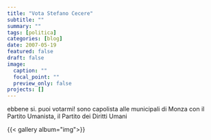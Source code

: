 ```yaml
---
title: "Vota Stefano Cecere"
subtitle: ""
summary: ""
tags: [politica]
categories: [blog]
date: 2007-05-19
featured: false
draft: false
image:
  caption: ""
  focal_point: ""
  preview_only: false
projects: []
---
```


ebbene si. puoi votarmi!
sono capolista alle municipali di Monza con il Partito Umanista, il Partito dei Diritti Umani

{{< gallery album="img">}}
